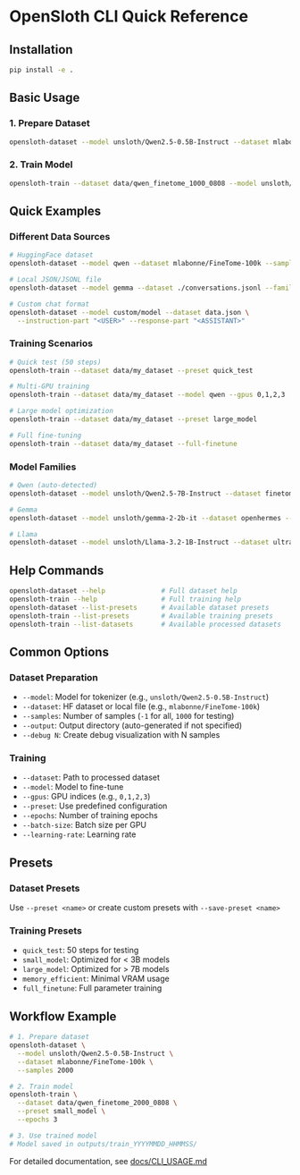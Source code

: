 # OpenSloth CLI Quick Reference

## Installation

```bash
pip install -e .
```

## Basic Usage

### 1. Prepare Dataset
```bash
opensloth-dataset --model unsloth/Qwen2.5-0.5B-Instruct --dataset mlabonne/FineTome-100k --samples 1000
```

### 2. Train Model
```bash
opensloth-train --dataset data/qwen_finetome_1000_0808 --model unsloth/Qwen2.5-0.5B-Instruct
```

## Quick Examples

### Different Data Sources
```bash
# HuggingFace dataset
opensloth-dataset --model qwen --dataset mlabonne/FineTome-100k --samples 5000

# Local JSON/JSONL file  
opensloth-dataset --model gemma --dataset ./conversations.jsonl --family gemma

# Custom chat format
opensloth-dataset --model custom/model --dataset data.json \
  --instruction-part "<USER>" --response-part "<ASSISTANT>"
```

### Training Scenarios
```bash
# Quick test (50 steps)
opensloth-train --dataset data/my_dataset --preset quick_test

# Multi-GPU training
opensloth-train --dataset data/my_dataset --model qwen --gpus 0,1,2,3

# Large model optimization
opensloth-train --dataset data/my_dataset --preset large_model

# Full fine-tuning
opensloth-train --dataset data/my_dataset --full-finetune
```

### Model Families
```bash
# Qwen (auto-detected)
opensloth-dataset --model unsloth/Qwen2.5-7B-Instruct --dataset finetome

# Gemma 
opensloth-dataset --model unsloth/gemma-2-2b-it --dataset openhermes --family gemma

# Llama
opensloth-dataset --model unsloth/Llama-3.2-1B-Instruct --dataset ultrachat --family llama
```

## Help Commands

```bash
opensloth-dataset --help              # Full dataset help
opensloth-train --help                # Full training help
opensloth-dataset --list-presets      # Available dataset presets
opensloth-train --list-presets        # Available training presets
opensloth-train --list-datasets       # Available processed datasets
```

## Common Options

### Dataset Preparation
- `--model`: Model for tokenizer (e.g., `unsloth/Qwen2.5-0.5B-Instruct`)
- `--dataset`: HF dataset or local file (e.g., `mlabonne/FineTome-100k`)
- `--samples`: Number of samples (`-1` for all, `1000` for testing)
- `--output`: Output directory (auto-generated if not specified)
- `--debug N`: Create debug visualization with N samples

### Training
- `--dataset`: Path to processed dataset
- `--model`: Model to fine-tune  
- `--gpus`: GPU indices (e.g., `0,1,2,3`)
- `--preset`: Use predefined configuration
- `--epochs`: Number of training epochs
- `--batch-size`: Batch size per GPU
- `--learning-rate`: Learning rate

## Presets

### Dataset Presets
Use `--preset <name>` or create custom presets with `--save-preset <name>`

### Training Presets
- `quick_test`: 50 steps for testing
- `small_model`: Optimized for < 3B models  
- `large_model`: Optimized for > 7B models
- `memory_efficient`: Minimal VRAM usage
- `full_finetune`: Full parameter training

## Workflow Example

```bash
# 1. Prepare dataset
opensloth-dataset \
  --model unsloth/Qwen2.5-0.5B-Instruct \
  --dataset mlabonne/FineTome-100k \
  --samples 2000

# 2. Train model
opensloth-train \
  --dataset data/qwen_finetome_2000_0808 \
  --preset small_model \
  --epochs 3

# 3. Use trained model
# Model saved in outputs/train_YYYYMMDD_HHMMSS/
```

For detailed documentation, see [docs/CLI_USAGE.md](docs/CLI_USAGE.md)
